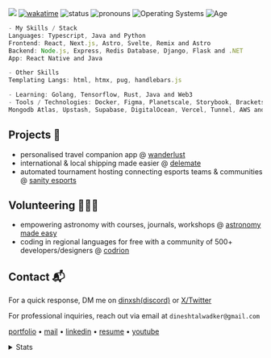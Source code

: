 ![](https://komarev.com/ghpvc/?username=dinxsh) [![wakatime](https://wakatime.com/badge/user/018cddd8-b17b-4e5f-a792-bed4da250ea7.svg)](https://wakatime.com/@018cddd8-b17b-4e5f-a792-bed4da250ea7)
![status](https://img.shields.io/badge/Status-Sleep_Deprieved-c70000) ![pronouns](https://img.shields.io/badge/Pronouns-He/Him-8A2BE2) ![Operating Systems](https://img.shields.io/badge/OS-macOS_Windows_Linux-253469) ![Age](https://img.shields.io/badge/3_May_2005-c70000)

```Javascript
- My Skills / Stack
Languages: Typescript, Java and Python
Frontend: React, Next.js, Astro, Svelte, Remix and Astro
Backend: Node.js, Express, Redis Database, Django, Flask and .NET
App: React Native and Java

- Other Skills
Templating Langs: html, htmx, pug, handlebars.js

- Learning: Golang, Tensorflow, Rust, Java and Web3
- Tools / Technologies: Docker, Figma, Planetscale, Storybook, Brackets,
Mongodb Atlas, Upstash, Supabase, DigitalOcean, Vercel, Tunnel, AWS and Firebase
```

## Projects 🎯
- personalised travel companion app @ [wanderlust](https://mywanderlust.app)
- international & local shipping made easier @ [delemate](https://delemate.com)
- automated tournament hosting connecting esports teams & communities @ [sanity esports](https://sanityesports.live)

## Volunteering 🙋🏽‍♂️
- empowering astronomy with courses, journals, workshops @ [astronomy made easy](https://astronomymadeeasy.vercel.app)
- coding in regional languages for free with a community of 500+ developers/designers @ [codrion](https://x.com/joincodrion)

## Contact 📬

For a quick response, DM me on [dinxsh(discord)](https://discord.com/users/989106479699210310) or [X/Twitter](https://x.com/dineshcodes)

For professional inquiries, reach out via email at ``dineshtalwadker@gmail.com``

[portfolio](https://dinxsh.xyz/) • [mail](mailto:dineshtalwadker@gmail.com) • [linkedin](https://www.linkedin.com/in/dineshtalwadker/) • [resume](https://drive.google.com/file/d/18W0iFax5P2nyzDMFumV7i_YraR03PRXf/view?usp=sharing) • [youtube](https://www.youtube.com/@dineshtalwadker)

<details>
  <summary>Stats</summary> <br>
  
  ![Dinesh's GitHub stats](https://github-readme-stats-dinxsh.vercel.app/api?username=dinxsh&show_icons=true&theme=radical) 

  <!--START_SECTION:waka-->

```rust
Total Time: 306 hrs 30 mins

JavaScript        239 hrs 8 mins  >>>>>>>>>>>>>>>>>>>>-----   78.02 %
Astro             21 hrs 35 mins  >>-----------------------   07.04 %
TypeScript        14 hrs 39 mins  >------------------------   04.78 %
JSON              13 hrs 37 mins  >------------------------   04.45 %
Bash              5 hrs 44 mins   -------------------------   01.88 %
Markdown          3 hrs 23 mins   -------------------------   01.11 %
Groovy            1 hr 37 mins    -------------------------   00.53 %
Other             1 hr 33 mins    -------------------------   00.51 %
```

<!--END_SECTION:waka-->
</details>

<!-- SEO -->
<!-- dinesh talwadker -->
<!-- software engineer ambar.gg znotes delemate wanderlust -->
<!-- javascript nextjs reactjs angular github devops sql mongodb rust devops web development readt native expo -->
<!-- software engineer ambar.gg znotes delemate wanderlust -->

